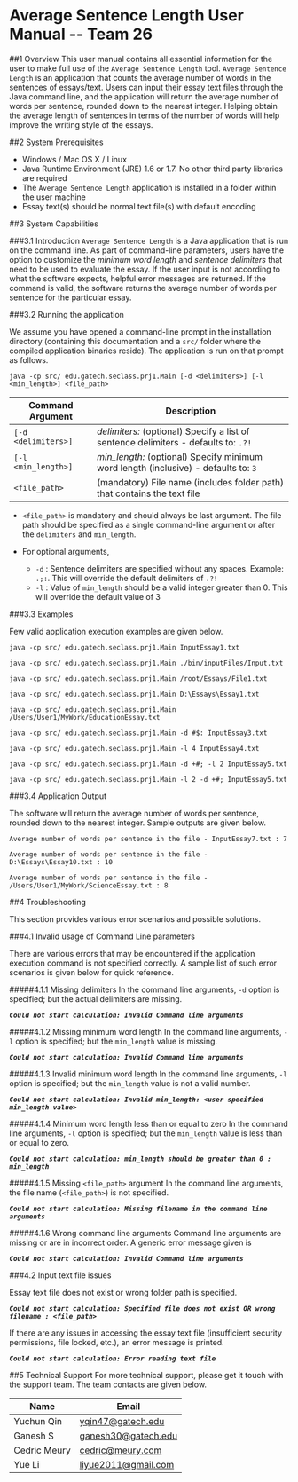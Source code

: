 # **Average Sentence Length User Manual -- Team 26**

##1 Overview
This user manual contains all essential information for the user to make full use of the `Average Sentence Length`
tool. `Average Sentence Length` is an application that counts the average number of words in the sentences of 
essays/text. Users can input their essay text files through the Java command line, and the application will return
the average number of words per sentence, rounded down to the nearest integer. Helping obtain the average length of
sentences in terms of the number of words will help improve the writing style of the essays.

##2 System Prerequisites 

- Windows / Mac OS X / Linux
- Java Runtime Environment (JRE) 1.6 or 1.7. No other third party libraries are required
- The `Average Sentence Length` application is installed in a folder within the user machine
- Essay text(s) should be normal text file(s) with default encoding

##3 System Capabilities

###3.1 Introduction
`Average Sentence Length` is a Java application that is run on the command line. As part of command-line parameters,
users have the option to customize the *minimum word length* and *sentence delimiters* that need to be used to evaluate
the essay. If the user input is not according to what the software expects, helpful error messages are returned. If 
the command is valid, the software returns the average number of words per sentence for the particular essay. 

###3.2 Running the application

We assume you have opened a command-line prompt in the installation directory (containing this documentation and a
`src/` folder where the compiled application binaries reside). The application is run on that prompt as follows.

````
java -cp src/ edu.gatech.seclass.prj1.Main [-d <delimiters>] [-l <min_length>] <file_path>
````

| Command Argument               | Description                                                                         |
| ------------------------------ | ----------------------------------------------------------------------------------- |
| `[-d <delimiters>]`            | *delimiters:* (optional) Specify a list of sentence delimiters - defaults to: `.?!` |
| `[-l <min_length>]`            | *min_length:* (optional) Specify minimum word length (inclusive) - defaults to: `3` |
| `<file_path>`                  | (mandatory) File name (includes folder path) that contains the text file            |

- `<file_path>` is mandatory and should always be last argument. The file path should be specified as a single command-line
argument or after the `delimiters` and `min_length`.

- For optional arguments,
	- `-d` : Sentence delimiters are specified without any spaces. Example: `.;:`. This will override the default delimiters of `.?!`
	- `-l` : Value of `min_length` should be a valid integer greater than 0. This will override the default value of 3

###3.3 Examples

Few valid application execution examples are given below.

````
java -cp src/ edu.gatech.seclass.prj1.Main InputEssay1.txt
````

````
java -cp src/ edu.gatech.seclass.prj1.Main ./bin/inputFiles/Input.txt
````

````
java -cp src/ edu.gatech.seclass.prj1.Main /root/Essays/File1.txt
````

````
java -cp src/ edu.gatech.seclass.prj1.Main D:\Essays\Essay1.txt
````

````
java -cp src/ edu.gatech.seclass.prj1.Main /Users/User1/MyWork/EducationEssay.txt
````

````
java -cp src/ edu.gatech.seclass.prj1.Main -d #$: InputEssay3.txt
````

````
java -cp src/ edu.gatech.seclass.prj1.Main -l 4 InputEssay4.txt
````

````
java -cp src/ edu.gatech.seclass.prj1.Main -d +#; -l 2 InputEssay5.txt
````

````
java -cp src/ edu.gatech.seclass.prj1.Main -l 2 -d +#; InputEssay5.txt
````

###3.4 Application Output

The software will return the average number of words per sentence, rounded down to the nearest integer. Sample outputs
are given below.

````
Average number of words per sentence in the file - InputEssay7.txt : 7
````

````
Average number of words per sentence in the file - D:\Essays\Essay10.txt : 10
````

````
Average number of words per sentence in the file - /Users/User1/MyWork/ScienceEssay.txt : 8
````

##4 Troubleshooting

This section provides various error scenarios and possible solutions.

###4.1 Invalid usage of Command Line parameters

There are various errors that may be encountered if the application execution command is not specified correctly. A 
sample list of such error scenarios is given below for quick reference.

#####4.1.1 Missing delimiters
In the command line arguments, `-d` option is specified; but the actual delimiters are missing.

***`Could not start calculation: Invalid Command line arguments`***


#####4.1.2 Missing minimum word length
In the command line arguments, `-l` option is specified; but the `min_length` value is missing.

***`Could not start calculation: Invalid Command line arguments`***


#####4.1.3 Invalid minimum word length
In the command line arguments, `-l` option is specified; but the `min_length` value is not a valid number.

***`Could not start calculation: Invalid min_length: <user specified min_length value>`***


#####4.1.4 Minimum word length less than or equal to zero
In the command line arguments, `-l` option is specified; but the `min_length` value is less than or equal to zero.

***`Could not start calculation: min_length should be greater than 0 : min_length`***


#####4.1.5 Missing `<file_path>` argument
In the command line arguments, the file name (`<file_path>`) is not specified.

***`Could not start calculation: Missing filename in the command line arguments`***


#####4.1.6 Wrong command line arguments
Command line arguments are missing or are in incorrect order. A generic error message given is

***`Could not start calculation: Invalid Command line arguments`***


###4.2 Input text file issues

Essay text file does not exist or wrong folder path is specified.

***`Could not start calculation: Specified file does not exist OR wrong filename : <file_path>`***

If there are any issues in accessing the essay text file (insufficient security permissions,
file locked, etc.), an error message is printed.

***`Could not start calculation: Error reading text file`***

##5 Technical Support
For more technical support, please get it touch with the support team. The team contacts are given below.

| Name         | Email               |
|--------------|---------------------|
| Yuchun Qin   | yqin47@gatech.edu   |
| Ganesh S     | ganesh30@gatech.edu |
| Cedric Meury | cedric@meury.com    |
| Yue Li       | liyue2011@gmail.com |
